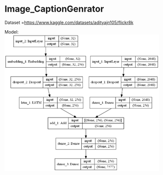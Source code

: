 # Image_CaptionGenrator

Dataset =https://www.kaggle.com/datasets/adityajn105/flickr8k

Model:
<img src ="https://github.com/Basit-Ansaari/Image_CaptionGenrator/blob/main/model.png">
